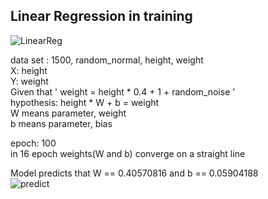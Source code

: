 ## Linear Regression in training
![LinearReg](https://user-images.githubusercontent.com/86847564/143281799-575b292b-b68d-4dad-bb19-ba290360a172.gif)

data set : 1500, random_normal, height, weight  
X: height  
Y: weight  
Given that ' weight = height * 0.4 + 1 + random_noise '    
hypothesis: height * W + b = weight  
W means parameter, weight  
b means parameter, bias  

epoch: 100  
in 16 epoch weights(W and b) converge on a straight line  

Model predicts that W == 0.40570816 and b == 0.05904188  
![predict](https://user-images.githubusercontent.com/86847564/143284579-bf6a1055-6c60-4345-bb64-19af9be0da51.png)
